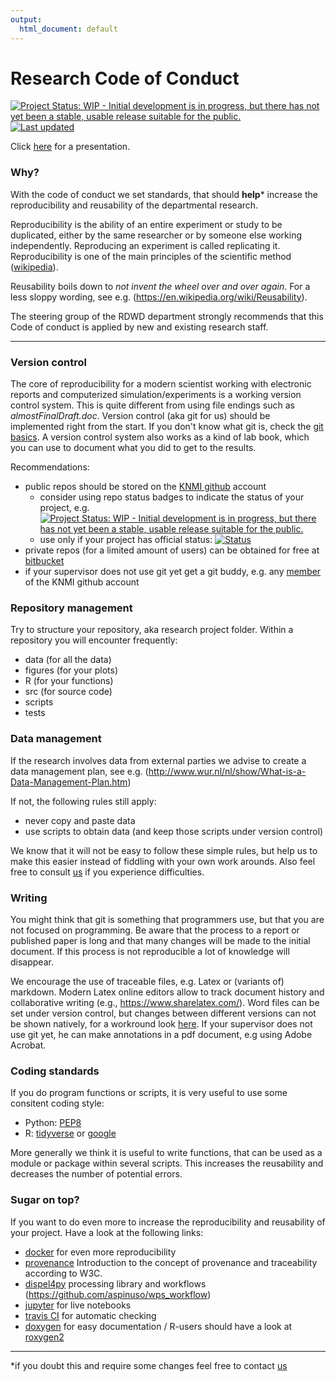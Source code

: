 ```yaml
---
output:
  html_document: default
---
```

# Research Code of Conduct

[![Project Status: WIP - Initial development is in progress, but there has not yet been a stable, usable release suitable for the public.](http://www.repostatus.org/badges/latest/wip.svg)](http://www.repostatus.org/#wip)
[![Last updated](https://img.shields.io/badge/Date-2017/05/31-brightgreen.svg)]()

Click [here](https://rawgit.com/KNMI/RCC/MotivationPresentation/Motivation.html)
for a presentation.

### Why?

With the code of conduct we set standards, that should **help*** increase the 
reproducibility and reusability of the departmental research. 

Reproducibility is the ability of an entire experiment or study to be duplicated,
either by the same researcher or by someone else working independently.
Reproducing an experiment is called replicating it. 
Reproducibility is one of the main principles of the scientific method 
([wikipedia](https://en.wikipedia.org/wiki/Reproducibility)).

Reusability boils down to *not invent the wheel over and over again*. For
a less sloppy wording, see e.g. (https://en.wikipedia.org/wiki/Reusability).

The steering group of the RDWD department strongly recommends that this Code of
conduct is applied by new and existing research staff.



---
### Version control

The core of reproducibility for a modern scientist working with electronic 
reports and computerized simulation/experiments is a working version control
system.
This is quite different from using file endings such as *almostFinalDraft.doc*.
Version control (aka git for us) should be implemented right from the start.
If you don't know what git is, check the [git basics](https://git-scm.com/videos).
A version control system also works as a kind of lab book, which you can use to
document what you did to get to the results.

Recommendations:

- public repos should be stored on the [KNMI github](https://github.com/KNMI) account
    * consider using repo status badges to indicate the status of your project, e.g. [![Project Status: WIP - Initial development is in progress, but there has not yet been a stable, usable release suitable for the public.](http://www.repostatus.org/badges/latest/wip.svg)](http://www.repostatus.org/#wip)
    * use only if your project has official status: [![Status](https://img.shields.io/badge/Status-KNMI--official-brightgreen.svg)]()
- private repos (for a limited amount of users) can be obtained for free at
  [bitbucket](https://bitbucket.org/product)
- if your supervisor does not use git yet get a git buddy, e.g. any 
  [member](https://github.com/orgs/KNMI/people) of the KNMI github account

### Repository management

Try to structure your repository, aka research project folder.
Within a repository you will encounter frequently:

 - data (for all the data)
 - figures (for your plots)
 - R (for your functions)
 - src (for source code)
 - scripts 
 - tests
 
### Data management

If the research involves data from external parties we advise to create a data 
management plan, see e.g. (http://www.wur.nl/nl/show/What-is-a-Data-Management-Plan.htm) 

If not, the following rules still apply:

- never copy and paste data
- use scripts to obtain data (and keep those scripts under version control)

We know that it will not be easy to follow these simple rules, but help us to
make this easier instead of fiddling with your own work arounds. 
Also feel free to consult [us](https://github.com/orgs/KNMI/teams/rrr) if you
experience difficulties. 

### Writing

You might think that git is something that programmers use, but that you are not
focused on programming.
Be aware that the process to a report or published paper is long and that many
changes will be made to the initial document.
If this process is not reproducible a lot of knowledge will disappear.

We encourage the use of traceable files, e.g. Latex or (variants of) markdown.
Modern Latex online editors allow to track document history and collaborative
writing (e.g., https://www.sharelatex.com/).
Word files can be set under version control, but changes between different
versions can not be shown natively, for a workround look 
[here](http://blog.martinfenner.org/2014/08/25/using-microsoft-word-with-git/).
If your supervisor does not use git yet, he can make annotations in a pdf
document, e.g using Adobe Acrobat.


### Coding standards

If you do program functions or scripts, it is very useful to use some consitent
coding style: 

- Python: [PEP8](https://www.python.org/dev/peps/pep-0008/)
- R: [tidyverse](http://adv-r.had.co.nz/Style.html) or [google](https://google.github.io/styleguide/Rguide.xml)

More generally we think it is useful to write functions, that can be used as a
module or package within several scripts. 
This increases the reusability and decreases the number of potential errors.

### Sugar on top?

If you want to do even more to increase the reproducibility and reusability of 
your project. 
Have a look at the following links:

- [docker](https://www.docker.com/) for even more reproducibility
- [provenance](https://www.w3.org/TR/prov-dm/) Introduction to the concept of provenance and traceability according to W3C.
- [dispel4py](https://github.com/dispel4py/dispel4py) processing library and workflows (https://github.com/aspinuso/wps_workflow)
- [jupyter](https://jupyter.org/) for live notebooks
- [travis CI](https://travis-ci.org/) for automatic checking
- [doxygen](https://en.wikipedia.org/wiki/Doxygen) for easy documentation
  / R-users should have a look at [roxygen2](https://cran.r-project.org/web/packages/roxygen2/index.html) 

***
*if you doubt this and require some changes feel free to contact [us](https://github.com/orgs/KNMI/teams/rrr)
